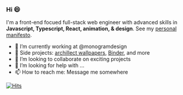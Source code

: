 ### Hi 😄

I'm a front-end focued full-stack web engineer with advanced skills in **Javascript, Typescript, React, animation, & design**. See my [personal manifesto](https://github.com/JulienMartel/JulienMartel/blob/main/personal-manifesto.md).

- 🌱 I’m currently working at @monogramdesign
- 🔭 Side projects: [archillect wallpapers](https://aw.jubag.dev), [Binder](https://binder.jubag.dev), and more
- 👯 I’m looking to collaborate on exciting projects
- 🤔 I’m looking for help with ...
- 📫 How to reach me: Message me somewhere

[![Hits](https://hits.seeyoufarm.com/api/count/incr/badge.svg?url=https%3A%2F%2Fgithub.com%2FJulienMartel&count_bg=%23000000&title_bg=%23000000&icon=&icon_color=%23E7E7E7&title=hits&edge_flat=false)](https://hits.seeyoufarm.com)
